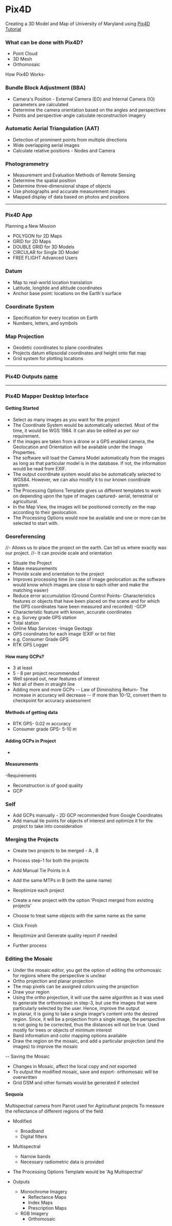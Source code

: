 # Pix4D
Creating a 3D Model and Map of University of Maryland using [Pix4D Tutorial](https://www.youtube.com/watch?v=ZNKOWP8qAMY&list=PL8ZbncaV3f_anQs_DoyKUxmNDApxM0HT8&index=1)

### What can be done with Pix4D?
- Point Cloud
- 3D Mesh
- Orthomosaic

How Pix4D Works-
### Bundle Block Adjustment (BBA)
- Camera's Position - External Camera (EO) and Internal Camera (IO) parameters are calculated
- Determine the camera orientation based on the angles and perspectives
- Points and perspective-angle calculate reconstruction imagery

### Automatic Aerial Triangulation (AAT)
- Detection of prominent points from multiple directions
- Wide overlapping aerial images
- Calculate relative positions - Nodes and Camera

### Photogrammetry
- Measurement and Evaluation Methods of Remote Sensing
- Determine the spatial position
- Determine three-dimensional shape of objects
- Use photographs and accurate measurement images
- Mapped display of data based on photos and positions

***

### Pix4D App
Planning a New Mission
- POLYGON for 2D Maps
- GRID for 2D Maps
- DOUBLE GRID for 3D Models
- CIRCULAR for Single 3D Model
- FREE FLIGHT Advanced Users

### Datum
- Map to real-world location translation
- Latitude, longitde and altitude coordinates
- Anchor base point: locations on the Earth's surface

### Coordinate System
- Specification for every location on Earth
- Numbers, letters, and symbols

### Map Projection
- Geodetic coordinates to plane coordinates
- Projects datum ellipsoidal coordinates and height onto flat map
- Grid system for plotting locations

***

### Pix4D Outputs [name](url)

***
### Pix4D Mapper Desktop Interface

#### Getting Started
- Select as many images as you want for the project
- The Coordinate System would be automatically selected. Most of the time, it would be WGS 1984. It can also be edited as per our requirement.
- If the images are taken from a drone or a GPS enabled camera, the Geolocation and Orientation will be available under the Image Properties.
- The software will load the Camera Model automatically from the images as long as that particular model is in the database. If not, the information would be read from EXIF.
- The output coordinate system would also be automatically selected to WGS84. However, we can also modify it to our known coordinate system.
- The Processing Options Template gives us different templates to work on depending upon the type of images captured- aerial, terrestrial or agricultural. 
- In the Map View, the images will be positioned correctly on the map according to their geolocation.
- The Processing Options would now be available and one or more can be selected to start with.

### Georeferencing
//- Allows us to place the project on the earth. Can tell us where exactly was our project.
//- It can provide scale and orientation
- Situate the Project
- Make measurements
- Provide scale and orientation to the project
- Improves processing time (in case of image geolocation as the software would know which images are close to each other and make the matching easier)
- Reduce error accumulation (Ground Control Points- Characteristics features or objects that have been placed on the scene and for which the GPS coordinates have been measured and recorded)
-GCP
- Characteristic feature with known, accurate coordinates
- e.g. Survey grade GPS station
- Total station
- Online Map Services
-Image Geotags
- GPS coordinates for each image (EXIF or txt file)
- e.g. Consumer Grade GPS
- RTK GPS Logger


#### How many GCPs?
- 3 at least
- 5 - 8 per project recommended
- Well spread out, near features of interest
- Not all of them in straight line
- Adding more and more GCPs
-- Law of Diminishing Return- The increase in accuracy will decrease
-- If more than 10-12, convert them to checkpoint for accuracy assessment


#### Methods of getting data
- RTK GPS- 0.02 m accuracy
- Consumer grade GPS- 5-10 m

#### Adding GCPs in Project
-


#### Measurements
-Requirements
- Reconstruction is of good quality
- GCP


### Self

- Add GCPs manually - 2D GCP recommended from Google Coordinates
- Add manual tie points for objects of interest and optimize it for the project to take into consideration


### Merging the Projects
- Create two projects to be merged - A , B
- Process step-1 for both the projects
- Add Manual Tie Points in A
- Add the same MTPs in B (with the same name)
- Reoptimize each project

- Create a new project with the option 'Project merged from existing projects'
- Choose to treat same objects with the same name as the same
- Click Finish
- Reoptimize and Generate quality report if needed
- Further process

### Editing the Mosaic
- Under the mosaic editor, you get the option of editing the orthomosaic for regions where the perspective is unclear
- Ortho projection and planar projection
- The map pixels can be assigned colors using the projection
- Draw your region 
- Using the ortho projection, it will use the same algorithm as it was used to generate the orthomosaic in step-3, but use the images that were particularly selected by the user. Hence, improve the output
- In planar, it is going to take a single image's content onto the desired region. Since, it will be a projection from a single image, the perspective is not going to be corrected, thus the distances will not be true. Used mostly for trees or objects of minimum interest
- Band information and color mapping options available
- Draw the region on the mosaic, and add a particular projection (and the images) to improve the mosaic

-- Saving the Mosaic
- Changes in Mosaic, affect the local copy and not exported
- To output the modified mosaic, save and export- orthomosaic will be overwritten
- Grid DSM and other formats would be generated if selected


#### Sequoia
Multispectral camera from Parrot used for Agricultural projects
To measure the reflectance of different regions of the field
- Modified 
  - Broadband
  - Digital filters
- Multispectral
  - Narrow bands
  - Necessary radiometric data is provided
- The Processing Options Template would be 'Ag Multispectral'

- Outputs
  - Monochrome Imagery
    - Reflectance Maps
    - Index Maps
    - Prescription Maps
  - RGB Imagery
    - Orthomosaic

























